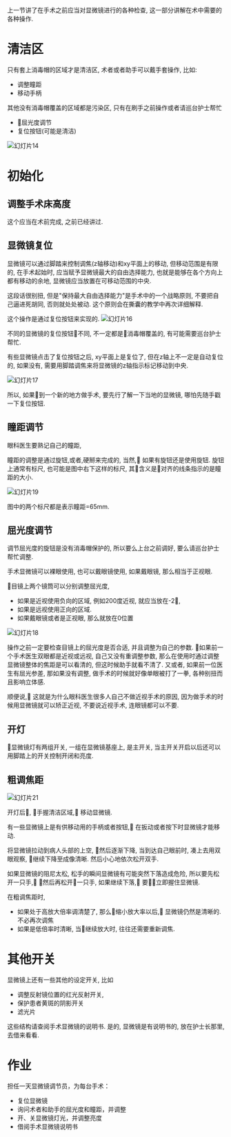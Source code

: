 <!--
.. title: 显微操作训练(2)
.. slug: microsurgery_2
.. date: 2018-6-22 2:00:00 UTC+08:00
.. tags: microsurgery, ophthalmology, 教程
.. category: ophthalmology
.. link:
.. description:
.. type: text
-->

上一节讲了在手术之前应当对显微镜进行的各种检查, 这一部分讲解在术中需要的各种操作.

<!-- TEASER_END -->

# 清洁区

只有套上消毒帽的区域才是清洁区, 术者或者助手可以戴手套操作, 比如:

* 调整瞳距
* 移动手柄

其他没有消毒帽覆盖的区域都是污染区, 只有在刷手之前操作或者请巡台护士帮忙

* 屈光度调节
* 复位按钮(可能是清洁)

![幻灯片14](https://i.loli.net/2018/06/22/5b2bdfbb2707e.jpeg)

# 初始化

## 调整手术床高度
这个应当在术前完成, 之前已经讲过.

## 显微镜复位

显微镜可以通过脚踏来控制调焦(z轴移动)和xy平面上的移动, 但移动范围是有限的, 在手术起始时, 应当赋予显微镜最大的自由选择能力, 也就是能够在各个方向上都有移动的余地, 显微镜应当放置在可移动范围的中央.

这段话很别扭, 但是"保持最大自由选择能力"是手术中的一个战略原则, 不要把自己逼进死胡同, 否则就处处被动. 这个原则会在撕囊的教学中再次详细解释.

这个操作是通过复位按钮来实现的.
![幻灯片16](https://i.loli.net/2018/06/22/5b2be454efc53.jpeg)

不同的显微镜的复位按钮不同, 不一定都是消毒帽覆盖的, 有可能需要巡台护士帮忙.

有些显微镜点击了复位按钮之后, xy平面上是复位了, 但在z轴上不一定是自动复位的, 如果没有, 需要用脚踏调焦来将显微镜的z轴指示标记移动到中央.

![幻灯片17](https://i.loli.net/2018/06/22/5b2be8157e8d0.jpeg)

所以, 如果到一个新的地方做手术, 要先行了解一下当地的显微镜, 哪怕先随手戳一下复位按钮.

## 瞳距调节

眼科医生要熟记自己的瞳距,

瞳距的调整是通过旋钮,或者,硬掰来完成的, 当然, 如果有旋钮还是使用旋钮. 旋钮上通常有标尺, 也可能是图中右下这样的标尺, 其含义是对齐的线条指示的是瞳距的大小.

![幻灯片19](https://i.loli.net/2018/06/22/5b2be8f10ebe7.jpeg)

图中的两个标尺都是表示瞳距=65mm.

## 屈光度调节
调节屈光度的旋钮是没有消毒帽保护的, 所以要么上台之前调好, 要么请巡台护士帮忙调整.

手术显微镜可以裸眼使用, 也可以戴眼镜使用, 如果戴眼镜, 那么相当于正视眼.

目镜上两个镜筒可以分别调整屈光度,

* 如果是近视使用负向的区域, 例如200度近视, 就应当放在-2,
* 如果是远视使用正向的区域.
* 如果戴眼镜或者是正视眼, 那么就放在0位置

![幻灯片18](https://i.loli.net/2018/06/22/5b2be2d16c940.jpeg)

操作之前一定要检查目镜上的屈光度是否合适, 并且调整为自己的参数. 如果前一个手术医生双眼都是近视或远视, 自己又没有重调整参数, 那么在使用时通过调整显微镜整体的焦距是可以看清的, 但这时候助手就看不清了. 又或者, 如果前一位医生有屈光参差, 那如果没有调整, 做手术的时候就好像单眼被打了一拳, 各种别扭而且影响立体感.

顺便说, 这就是为什么眼科医生很多人自己不做近视手术的原因, 因为做手术的时候用显微镜就可以矫正近视, 不要说近视手术, 连眼镜都可以不要.

## 开灯

显微镜灯有两组开关, 一组在显微镜基座上, 是主开关, 当主开关开启以后还可以用脚踏上的开关控制开闭和亮度.

## 粗调焦距

![幻灯片21](https://i.loli.net/2018/06/22/5b2beee008ff9.jpeg)


开灯后, 手握清洁区域, 移动显微镜.

有一些显微镜上是有供移动用的手柄或者按钮, 在扳动或者按下时显微镜才能移动.

将显微镜拉动到病人头部的上空, 然后逐渐下降, 当到达自己眼前时, 凑上去用双眼观察, 继续下降至成像清晰. 然后小心地依次松开双手.

如果显微镜的阻尼太松, 松手的瞬间显微镜有可能突然下落造成危险, 所以要先松开一只手, 然后再松开一只手, 如果继续下落, 要立即握住显微镜.

在粗调焦距时,

* 如果处于高放大倍率调清楚了, 那么缩小放大率以后, 显微镜仍然是清晰的. 不必再次调焦
* 如果是低倍率时清晰, 当继续放大时, 往往还需要重新调焦.

# 其他开关

显微镜上还有一些其他的设定开关, 比如

* 调整反射镜位置的红光反射开关,
* 保护患者黄斑的阴影开关
* 滤光片

这些结构请查阅手术显微镜的说明书. 是的, 显微镜是有说明书的, 放在护士长那里, 去借来看看.

# 作业
担任一天显微镜调节员，为每台手术：

* 复位显微镜
* 询问术者和助手的屈光度和瞳距，并调整
* 开、关显微镜灯光，并调整亮度
* 借阅手术显微镜说明书

<!-- EOF -->

